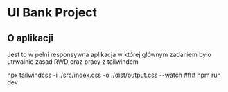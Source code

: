 # UI Bank Project

## O aplikacji
Jest to w pełni responsywna aplikacja w której głównym zadaniem było utrwalnie zasad RWD oraz pracy z tailwindem

npx tailwindcss -i ./src/index.css -o ./dist/output.css --watch ###
npm run dev
